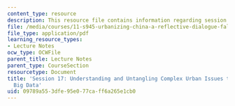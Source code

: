 ```yaml
---
content_type: resource
description: This resource file contains information regarding session 17.
file: /media/courses/11-s945-urbanizing-china-a-reflective-dialogue-fall-2013/09789a553dfe95e077caff6a265e1cb0_MIT11_S945F13_Session17.pdf
file_type: application/pdf
learning_resource_types:
- Lecture Notes
ocw_type: OCWFile
parent_title: Lecture Notes
parent_type: CourseSection
resourcetype: Document
title: 'Session 17: Understanding and Untangling Complex Urban Issues through Emerging
  Big Data'
uid: 09789a55-3dfe-95e0-77ca-ff6a265e1cb0
---
```

